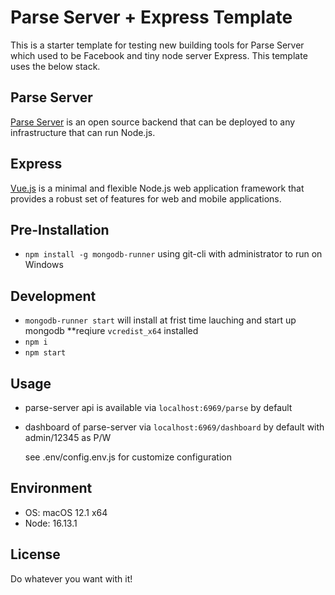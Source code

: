 # Parse Server + Express Template
This is a starter template for testing new building tools for Parse Server which used to be Facebook and tiny node server Express. This template uses the below stack.

## Parse Server
[Parse Server](https://parseplatform.org) is an open source backend that can be deployed to any infrastructure that can run Node.js.

## Express
[Vue.js](https://vuejs.org/) is a minimal and flexible Node.js web application framework that provides a robust set of features for web and mobile applications.


## Pre-Installation 
- `npm install -g mongodb-runner` using git-cli with administrator to run on Windows  

## Development
- `mongodb-runner start` will install at frist time lauching and start up mongodb      **reqiure `vcredist_x64` installed
- `npm i`
- `npm start`

## Usage
- parse-server api is available via `localhost:6969/parse` by default
- dashboard of parse-server via `localhost:6969/dashboard` by default with admin/12345 as P/W

  see .env/config.env.js for customize configuration


## Environment
- OS:    macOS 12.1 x64
- Node:  16.13.1

## License
Do whatever you want with it!
